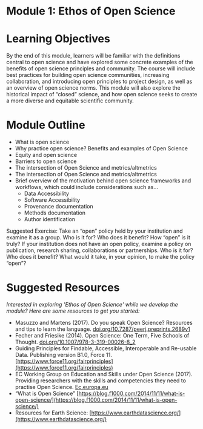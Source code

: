 
# Module 1: Ethos of Open Science

# Learning Objectives 
By the end of this module, learners will be familiar with the definitions central to open science and have explored some concrete examples of the benefits of open science principles and community. The course will include best practices for building open science communities, increasing collaboration, and introducing open principles to project design, as well as an overview of open science norms. This module will also explore the historical impact of “closed” science, and how open science seeks to create a more diverse and equitable scientific community.

# Module Outline
* What is open science
* Why practice open science? Benefits and examples of Open Science
* Equity and open science
* Barriers to open science 
* The intersection of Open Science and metrics/altmetrics
* The intersection of Open Science and metrics/altmetrics
* Brief overview of the motivation behind open science frameworks and workflows, which could include considerations such as…
    * Data Accessibility 
    * Software Accessibility 
    * Provenance documentation
    * Methods documentation
    * Author identification 

Suggested Exercise: Take an “open” policy held by your institution and examine it as a group. Who is it for? Who does it benefit? How “open” is it truly? 
If your institution does not have an open policy, examine a policy on publication, research sharing, collaborations or partnerships. Who is it for? Who does it benefit? What would it take, in your opinion, to make the policy “open”?

# Suggested Resources
*Interested in exploring 'Ethos of Open Science' while we develop the module? Here are some resources to get you started:*
* Masuzzo and Martens (2017). Do you speak Open Science? Resources and tips to learn the language. [doi.org/10.7287/peerj.preprints.2689v1](https://peerj.com/preprints/2689v1/) 
* Fecher and Friesike (2014). Open Science: One Term, Five Schools of Thought. [doi.org/10.1007/978-3-319-00026-8_2](https://link.springer.com/chapter/10.1007/978-3-319-00026-8_2)
* Guiding Principles for Findable, Accessible, Interoperable and Re-usable Data. Publishing version B1.0, Force 11. [https://www.force11.org/fairprinciples](https://www.force11.org/fairprinciples)    
* EC Working Group on Education and Skills under Open Science (2017). Providing researchers with the skills and competencies they need to practise Open Science. [Ec.europa.eu](https://ec.europa.eu/research/openscience/index.cfm?pg=skills_wg)
* “What is Open Science” [https://blog.f1000.com/2014/11/11/what-is-open-science/](https://blog.f1000.com/2014/11/11/what-is-open-science/) 
* Resources for Earth Science: [https://www.earthdatascience.org/](https://www.earthdatascience.org/) 


